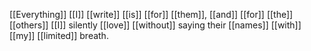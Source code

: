 [[Everything]] [[I]] [[write]] [[is]] [[for]] [[them]], [[and]] [[for]] [[the]] [[others]] [[I]] silently [[love]] [[without]] saying their [[names]] [[with]] [[my]] [[limited]] breath. 